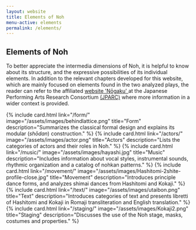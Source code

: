 ```yaml
---
layout: website
title: Elements of Noh
menu-active: elements
permalink: /elements/
---
```


<main class="page-content">
  <div class="text-container">
    <h2>Elements of Noh</h2>
    <p>
      To better appreciate the intermedia dimensions of Noh, it is helpful to
      know about its structure, and the expressive possibilities of its
      individual elements. In addition to the relevant chapters developed for
      this website, which are mainly focused on elements found in the two
      analyzed plays, the reader can refer to the affiliated
      <a href="https://jparc.online/nogaku/"> website 'Nōgaku' </a> at the
      Japanese Performing Arts Research Consortium
      <a href="https://jparc.online/"> (JPARC)</a> where more information in a
      wider context is provided.
    </p>
  </div>

  <div class="list-plays">
    <div class="cards-container cards-container--not-centered">
      {% include card.html link="/form/"
      image="/assets/images/behindlattice.png" title="Form"
      description="Summarizes the classical formal design and explains its
      modular (<em>shōdan</em>) construction." %} {% include card.html
      link="/actors/" image="/assets/images/actor.png" title="Actors"
      description="Lists the categories of actors and their roles in Noh." %} {%
      include card.html link="/music/" image="/assets/images/hayashi.jpg"
      title="Music" description="Includes information about vocal styles,
      instrumental sounds, rhythmic organization and a catalog of nohkan
      patterns." %} {% include card.html link="/movement/"
      image="/assets/images/Hashitomi-2shite-profile-close.jpg" title="Movement"
      description="Introduces principle dance forms, and analyzes shimai dances
      from Hashitomi and Kokaji." %} {% include card.html link="/text/"
      image="/assets/images/utaibon.png" title="Text" description="Introduces
      categories of text and presents libretti of Hashitomi and Kokaji in Romaji
      transliteration and English translation." %} {% include card.html
      link="/staging/" image="/assets/images/Kokaji2.png" title="Staging"
      description="Discusses the use of the Noh stage, masks, costumes and
      properties." %}
    </div>
  </div>
</main>
